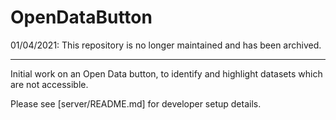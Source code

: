OpenDataButton
==============

01/04/2021: This repository is no longer maintained and has been archived.

---

Initial work on an Open Data button, to identify and highlight datasets which are not accessible.

Please see [server/README.md] for developer setup details.
